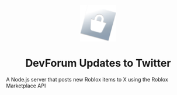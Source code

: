 <div align=center>
    <img width="100" alt="Roblox Catalog Notifier" src="assets/icon.png" />
    <h1>DevForum Updates to Twitter</h1>
</div>

A Node.js server that posts new Roblox items to X using the Roblox Marketplace API